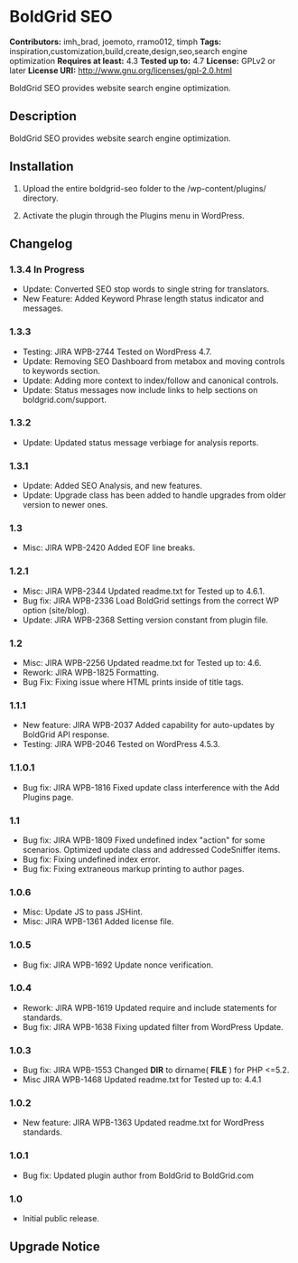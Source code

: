 # BoldGrid SEO #
**Contributors:** imh_brad, joemoto, rramo012, timph
**Tags:** inspiration,customization,build,create,design,seo,search engine optimization
**Requires at least:** 4.3
**Tested up to:** 4.7
**License:** GPLv2 or later
**License URI:** http://www.gnu.org/licenses/gpl-2.0.html

BoldGrid SEO provides website search engine optimization.

## Description ##

BoldGrid SEO provides website search engine optimization.

## Installation ##

1. Upload the entire boldgrid-seo folder to the /wp-content/plugins/ directory.

2. Activate the plugin through the Plugins menu in WordPress.

## Changelog ##

### 1.3.4 In Progress ###
* Update:       Converted SEO stop words to single string for translators.
* New Feature:  Added Keyword Phrase length status indicator and messages.

### 1.3.3 ###
* Testing:		JIRA WPB-2744	Tested on WordPress 4.7.
* Update:       Removing SEO Dashboard from metabox and moving controls to keywords section.
* Update:       Adding more context to index/follow and canonical controls.
* Update:       Status messages now include links to help sections on boldgrid.com/support.

### 1.3.2 ###
* Update:       Updated status message verbiage for analysis reports.

### 1.3.1 ###
* Update:       Added SEO Analysis, and new features.
* Update:       Upgrade class has been added to handle upgrades from older version to newer ones.

### 1.3 ###
* Misc:			JIRA WPB-2420	Added EOF line breaks.

### 1.2.1 ###
* Misc:			JIRA WPB-2344	Updated readme.txt for Tested up to 4.6.1.
* Bug fix:		JIRA WPB-2336	Load BoldGrid settings from the correct WP option (site/blog).
* Update:		JIRA WPB-2368	Setting version constant from plugin file.

### 1.2 ###
* Misc:			JIRA WPB-2256	Updated readme.txt for Tested up to: 4.6.
* Rework:		JIRA WPB-1825	Formatting.
* Bug Fix:		Fixing issue where HTML prints inside of title tags.

### 1.1.1 ###
* New feature:	JIRA WPB-2037	Added capability for auto-updates by BoldGrid API response.
* Testing:		JIRA WPB-2046	Tested on WordPress 4.5.3.

### 1.1.0.1 ###
* Bug fix:		JIRA WPB-1816	Fixed update class interference with the Add Plugins page.

### 1.1 ###
* Bug fix:		JIRA WPB-1809	Fixed undefined index "action" for some scenarios.  Optimized update class and addressed CodeSniffer items.
* Bug fix: 						Fixing undefined index error.
* Bug fix: 						Fixing extraneous markup printing to author pages.

### 1.0.6 ###
* Misc:							Update JS to pass JSHint.
* Misc:			JIRA WPB-1361	Added license file.

### 1.0.5 ###
* Bug fix:      JIRA WPB-1692   Update nonce verification.

### 1.0.4 ###
* Rework:		JIRA WPB-1619	Updated require and include statements for standards.
* Bug fix:		JIRA WPB-1638   Fixing updated filter from WordPress Update.

### 1.0.3 ###
* Bug fix:		JIRA WPB-1553	Changed __DIR__ to dirname( __FILE__ ) for PHP <=5.2.
* Misc			JIRA WPB-1468	Updated readme.txt for Tested up to: 4.4.1

### 1.0.2 ###
* New feature:	JIRA WPB-1363	Updated readme.txt for WordPress standards.

### 1.0.1 ###
* Bug fix:						Updated plugin author from BoldGrid to BoldGrid.com

### 1.0 ###
* Initial public release.

## Upgrade Notice ##
